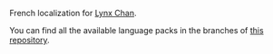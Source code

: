French localization for [Lynx Chan](https://gitlab.com/mrseth/LynxChan).

You can find all the available language packs in the branches of [this repository](https://gitlab.com/mrseth/LynxChanLocalizations).
